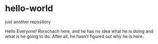 # hello-world
just another repository

Hello Everyone!
Rorschach here, and he has no idea what he is doing and what is he going to do.
After all, he hasn't figured out why he is here.
